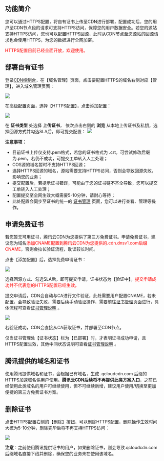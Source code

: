 ## 功能简介
您可以通过HTTPS配置，将自有证书上传至CDN进行部署，配置成功后，您的用户至CDN节点段的请求可支持HTTPS访问，保障您的用户数据安全。若您的源站支持HTTPS访问，您也可以配置HTTPS回源，此时从CDN节点至您源站的回源请求也会使用HTTPS，为您的数据进行全网加密。

<font color="red">HTTPS配置目前已经全面开放，欢迎使用。</font>



## 部署自有证书

登录[CDN控制台](https://console.qcloud.com/cdn)，在【域名管理】页面，点击要配置HTTPS的域名右侧对应【管理】，进入域名管理页面：

![](https://mc.qcloudimg.com/static/img/9d802ad649c5f051b31bb87e42ddde5b/image.png)

在高级配置页面，选择【HTTPS配置】，点击添加配置：

![](https://mc.qcloudimg.com/static/img/62b0da8b3e58e2ffba7a21449b8c4ab8/image.png)

在 **证书类型** 处选择 **上传证书**， 依次点击右侧的 **浏览** 从本地上传证书及私钥，选择回源方式并勾选SLA后，即可提交配置：
![](https://mc.qcloudimg.com/static/img/acb56c57f24e237e7fd7128bc4fbf618/image.png)



**注意事项：**

+ 目前证书上传仅支持.pem格式，若您的证书格式为 .crt，可尝试修改后缀为.pem，若仍不成功，可提交工单转入人工处理；
+ COS源的域名暂时不支持HTTPS回源；
+ 选择HTTPS回源的域名，源站需要支持HTTPS访问，否则会导致回源失败，影响您的业务；
+ 提交配置后，若提示证书错误，可能由于您的证书链不齐全导致，您可以提交工单转入人工处理；
+ 配置提交至全网生效大概需要5-10分钟，请耐心等待；
+ 此处配置会同步至证书的统一的 [证书管理](https://console.qcloud.com/cdn/tools/certificate) 页面，您可以进行查看、管理等操作。





## 申请免费证书

若您暂无可用证书，腾讯云CDN为您提供了第三方免费证书。申请免费证书，建议您为域名<font color="red">添加CNAME配置到腾讯云CDN为您提供的.cdn.dnsv1.com后缀CNAME</font>，否则会拉长验证流程，耽误较长时间。

点击【添加配置】后，选择免费申请证书：

![](https://mc.qcloudimg.com/static/img/ac3a144a2899f8b159955b04264bf84a/image.png)

选择回源方式、勾选SLA后，即可提交申请，证书状态为【验证中】。<font color="red">提交申请成功并不代表您的HTTPS配置已经生效。</font>

提交申请后，CDN会自动与CA进行文件验证，此处需要用户配置CNAME，若未配置，会导致验证失败，需要后续手动验证操作，需要前往[证书管理](https://console.qcloud.com/cdn/tools/certificate)页面进行，具体流程可查看[证书管理说明](https://www.qcloud.com/doc/product/228/3603) 。

![](https://mc.qcloudimg.com/static/img/d058b7e92a93603b11f94ee3d663f20a/image.png)

若验证成功，CDN会直接从CA获取证书，并部署至CDN节点。

仅当证书管理处【证书状态】栏为【已部署】时，才表明证书成功申请，且HTTPS配置生效，其他中间状态说明可查看[证书管理说明](https://www.qcloud.com/doc/product/228/3603) 。



## 腾讯提供的域名和证书

使用腾讯提供域名和证书，会根据已有域名，生成 .qcloudcdn.com 后缀的HTTPS加速域名供用户使用。**腾讯云CDN后续将不再提供此类方案入口**，之前已经使用此类域名的用户可继续使用，但不可继续新增，建议用户使用/切换至更加便捷的第三方免费证书方案。



## 删除证书

点击HTTPS配置右侧的【删除】按钮，可以删除HTTPS配置，删除操作生效时间大概为5-10分钟，删除完毕后将不再支持HTTPS访问：

![](https://mccdn.qcloud.com/static/img/cbfdeb33175e9435b771ee85ef5010b5/image.jpg)

**注意**：之前使用腾讯提供证书的用户，如果删除证书，则会导致.qcloudcdn.com后缀域名直接下线并删除，确保您的业务未在使用该域名。






